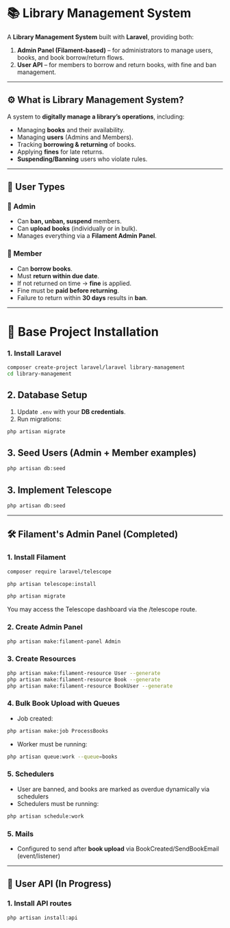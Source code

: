 # 📚 Library Management System

A **Library Management System** built with **Laravel**, providing both:  

1. **Admin Panel (Filament-based)** – for administrators to manage users, books, and book borrow/return flows.  
2. **User API** – for members to borrow and return books, with fine and ban management.  

---

## ⚙️ What is Library Management System?

A system to **digitally manage a library’s operations**, including:  
- Managing **books** and their availability.  
- Managing **users** (Admins and Members).  
- Tracking **borrowing & returning** of books.  
- Applying **fines** for late returns.  
- **Suspending/Banning** users who violate rules.  

---

## 👤 User Types

### 🔑 Admin
- Can **ban, unban, suspend** members.  
- Can **upload books** (individually or in bulk).  
- Manages everything via a **Filament Admin Panel**.  

### 📖 Member
- Can **borrow books**.  
- Must **return within due date**.  
- If not returned on time → **fine** is applied.  
- Fine must be **paid before returning**.  
- Failure to return within **30 days** results in **ban**.  

---

# 🚀 Base Project Installation

### 1. Install Laravel
```bash
composer create-project laravel/laravel library-management
cd library-management
```

## 2. Database Setup
1. Update `.env` with your **DB credentials**.  
2. Run migrations:  
```bash
php artisan migrate
```

## 3. Seed Users (Admin + Member examples)
```bash
php artisan db:seed
```

## 3. Implement Telescope
```bash
php artisan db:seed
```

---

## 🛠️ Filament's Admin Panel (Completed)

### 1. Install Filament
```bash
composer require laravel/telescope
```
```bash
php artisan telescope:install
```
```bash
php artisan migrate
```
You may access the Telescope dashboard via the /telescope route.

### 2. Create Admin Panel
```bash
php artisan make:filament-panel Admin
```

### 3. Create Resources
```bash
php artisan make:filament-resource User --generate
php artisan make:filament-resource Book --generate
php artisan make:filament-resource BookUser --generate
```

### 4. Bulk Book Upload with Queues
- Job created:
```bash
php artisan make:job ProcessBooks
```
- Worker must be running:
```bash
php artisan queue:work --queue=books
```

### 5. Schedulers
- User are banned, and books are marked as overdue dynamically via schedulers
- Schedulers must be running:
```bash
php artisan schedule:work
```

### 5. Mails
- Configured to send after **book upload** via BookCreated/SendBookEmail (event/listener)

---

## 📡 User API (In Progress)
### 1. Install API routes
```bash
php artisan install:api
```
